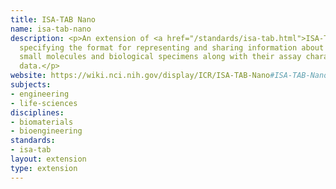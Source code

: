 ```yaml
---
title: ISA-TAB Nano
name: isa-tab-nano
description: <p>An extension of <a href="/standards/isa-tab.html">ISA-TAB</a>
  specifying the format for representing and sharing information about nanomaterials,
  small molecules and biological specimens along with their assay characterization
  data.</p>
website: https://wiki.nci.nih.gov/display/ICR/ISA-TAB-Nano#ISA-TAB-Nano-title
subjects:
- engineering
- life-sciences
disciplines:
- biomaterials
- bioengineering
standards:
- isa-tab
layout: extension
type: extension
---
```


